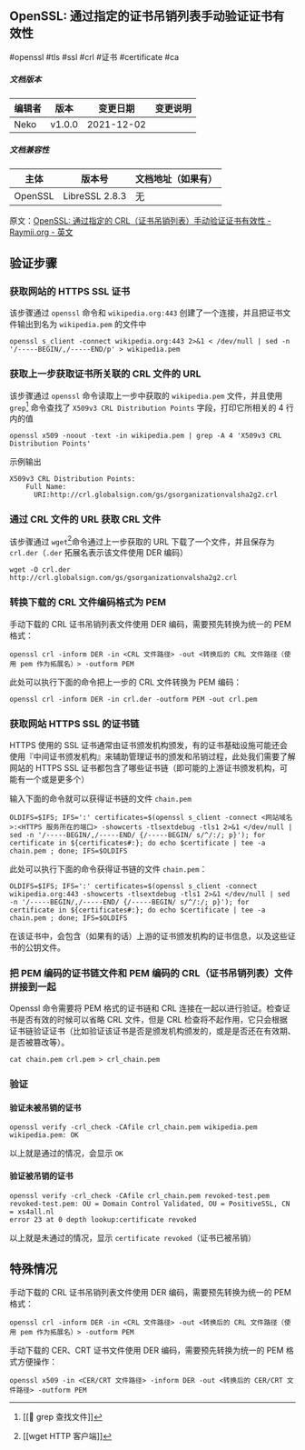## OpenSSL: 通过指定的证书吊销列表手动验证证书有效性

#openssl #tls #ssl #crl #证书 #certificate #ca

##### 文档版本

| 编辑者 | 版本 | 变更日期 | 变更说明 |
| ----- | --- | ------- | ------- |
| Neko | v1.0.0 | 2021-12-02 |

##### 文档兼容性

| 主体 | 版本号 | 文档地址（如果有） |
| -- | -- | -- |
| OpenSSL | LibreSSL 2.8.3 | 无 |

原文：[OpenSSL: 通过指定的 CRL（证书吊销列表）手动验证证书有效性 - Raymii.org - 英文](https://raymii.org/s/articles/OpenSSL_manually_verify_a_certificate_against_a_CRL.html)

## 验证步骤

### 获取网站的 HTTPS SSL 证书

该步骤通过 `openssl` 命令和 `wikipedia.org:443` 创建了一个连接，并且把证书文件输出到名为 `wikipedia.pem` 的文件中

```shell
openssl s_client -connect wikipedia.org:443 2>&1 < /dev/null | sed -n '/-----BEGIN/,/-----END/p' > wikipedia.pem
```

### 获取上一步获取证书所关联的 CRL 文件的 URL

该步骤通过 `openssl` 命令读取上一步中获取的 `wikipedia.pem` 文件，并且使用 `grep`[^1] 命令查找了 `X509v3 CRL Distribution Points` 字段，打印它所相关的 4 行内的值

```shell
openssl x509 -noout -text -in wikipedia.pem | grep -A 4 'X509v3 CRL Distribution Points'
```

示例输出

```shell
X509v3 CRL Distribution Points: 
    Full Name:
      URI:http://crl.globalsign.com/gs/gsorganizationvalsha2g2.crl

```

### 通过 CRL 文件的 URL 获取 CRL 文件

该步骤通过 `wget`[^2]命令通过上一步获取的 URL 下载了一个文件，并且保存为 `crl.der`（`.der` 拓展名表示该文件使用 DER 编码）

```shell
wget -O crl.der http://crl.globalsign.com/gs/gsorganizationvalsha2g2.crl
```

### 转换下载的 CRL 文件编码格式为 PEM

手动下载的 CRL 证书吊销列表文件使用 DER 编码，需要预先转换为统一的 PEM 格式：

```shell
openssl crl -inform DER -in <CRL 文件路径> -out <转换后的 CRL 文件路径（使用 pem 作为拓展名）> -outform PEM
```

此处可以执行下面的命令把上一步的 CRL 文件转换为 PEM 编码：

```shell
openssl crl -inform DER -in crl.der -outform PEM -out crl.pem
```

### 获取网站 HTTPS SSL 的证书链

HTTPS 使用的 SSL 证书通常由证书颁发机构颁发，有的证书基础设施可能还会使用『中间证书颁发机构』来辅助管理证书的颁发和吊销过程，此处我们需要了解网站的 HTTPS SSL 证书都包含了哪些证书链（即可能的上游证书颁发机构，可能有一个或是更多个）

输入下面的命令就可以获得证书链的文件 `chain.pem`

```shell
OLDIFS=$IFS; IFS=':' certificates=$(openssl s_client -connect <网站域名>:<HTTPS 服务所在的端口> -showcerts -tlsextdebug -tls1 2>&1 </dev/null | sed -n '/-----BEGIN/,/-----END/ {/-----BEGIN/ s/^/:/; p}'); for certificate in ${certificates#:}; do echo $certificate | tee -a chain.pem ; done; IFS=$OLDIFS 
```

此处可以执行下面的命令获得证书链的文件 `chain.pem`：

```shell
OLDIFS=$IFS; IFS=':' certificates=$(openssl s_client -connect wikipedia.org:443 -showcerts -tlsextdebug -tls1 2>&1 </dev/null | sed -n '/-----BEGIN/,/-----END/ {/-----BEGIN/ s/^/:/; p}'); for certificate in ${certificates#:}; do echo $certificate | tee -a chain.pem ; done; IFS=$OLDIFS 
```

在该证书中，会包含（如果有的话）上游的证书颁发机构的证书信息，以及这些证书的公钥文件。

### 把 PEM 编码的证书链文件和 PEM 编码的 CRL（证书吊销列表）文件拼接到一起

Openssl 命令需要将 PEM 格式的证书链和 CRL 连接在一起以进行验证。检查证书是否有效的时候可以省略 CRL 文件，但是 CRL 检查将不起作用，它只会根据证书链验证证书（比如验证该证书是否是颁发机构颁发的，或是是否还在有效期、是否被篡改等）。

```shell
cat chain.pem crl.pem > crl_chain.pem
```

### 验证

#### 验证未被吊销的证书

```shell
openssl verify -crl_check -CAfile crl_chain.pem wikipedia.pem 
wikipedia.pem: OK
```

以上就是通过的情况，会显示 `OK`

#### 验证被吊销的证书

```shell
openssl verify -crl_check -CAfile crl_chain.pem revoked-test.pem 
revoked-test.pem: OU = Domain Control Validated, OU = PositiveSSL, CN = xs4all.nl
error 23 at 0 depth lookup:certificate revoked
```

以上就是未通过的情况，显示 `certificate revoked`（证书已被吊销）

## 特殊情况

手动下载的 CRL 证书吊销列表文件使用 DER 编码，需要预先转换为统一的 PEM 格式：

```shell
openssl crl -inform DER -in <CRL 文件路径> -out <转换后的 CRL 文件路径（使用 pem 作为拓展名）> -outform PEM
```

手动下载的 CER、CRT 证书文件使用 DER 编码，需要预先转换为统一的 PEM 格式方便操作：

```shell
openssl x509 -in <CER/CRT 文件路径> -inform DER -out <转换后的 CER/CRT 文件路径> -outform PEM
```

[^1]: [[🚧  grep 查找文件]]
[^2]: [[wget HTTP 客户端]]